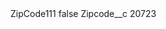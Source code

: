 <?xml version="1.0" encoding="UTF-8"?>
<CustomMetadata xmlns="http://soap.sforce.com/2006/04/metadata" xmlns:xsi="http://www.w3.org/2001/XMLSchema-instance" xmlns:xsd="http://www.w3.org/2001/XMLSchema">
    <label>ZipCode111</label>
    <protected>false</protected>
    <values>
        <field>Zipcode__c</field>
        <value xsi:type="xsd:string">20723</value>
    </values>
</CustomMetadata>
